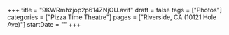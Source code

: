 +++
title = "9KWRmhzjop2p614ZNjOU.avif"
draft = false
tags = ["Photos"]
categories = ["Pizza Time Theatre"]
pages = ["Riverside, CA (10121 Hole Ave)"]
startDate = ""
+++
